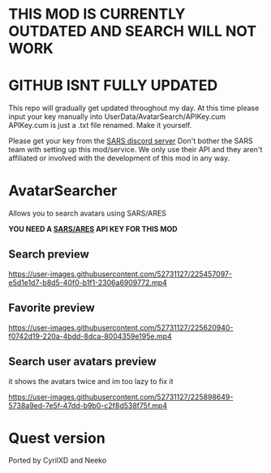 # THIS MOD IS CURRENTLY OUTDATED AND SEARCH WILL NOT WORK

# GITHUB ISNT FULLY UPDATED
This repo will gradually get updated throughout my day.
At this time please input your key manually into UserData/AvatarSearch/APIKey.cum
APIKey.cum is just a .txt file renamed. Make it yourself.

Please get your key from the [SARS discord server](https://discord.gg/AvatarRecovery)
Don't bother the SARS team with setting up this mod/service.
We only use their API and they aren't affiliated or involved with the development of this mod in any way. 

# AvatarSearcher
Allows you to search avatars using SARS/ARES

**YOU NEED A [SARS/ARES](https://github.com/Dean2k/S.A.R.S/tree/master/SARS) API KEY FOR THIS MOD**

## Search preview

https://user-images.githubusercontent.com/52731127/225457097-e5d1e1d7-b8d5-40f0-b1f1-2306a6909772.mp4

## Favorite preview

https://user-images.githubusercontent.com/52731127/225620940-f0742d19-220a-4bdd-8dca-8004359e195e.mp4

## Search user avatars preview
it shows the avatars twice and im too lazy to fix it

https://user-images.githubusercontent.com/52731127/225898649-5738a9ed-7e5f-47dd-b9b0-c2f8d538f75f.mp4

# Quest version
Ported by CyrilXD and Neeko
